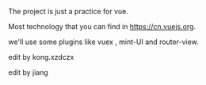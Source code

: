 The project is just a practice for vue.

Most technology that  you can find in https://cn.vuejs.org.

we'll use some plugins like vuex , mint-UI and router-view.

edit by kong.xzdczx

edit by jiang